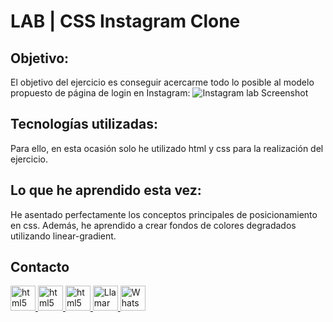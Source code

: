 # LAB | CSS Instagram Clone

## Objetivo:

El objetivo del ejercicio es conseguir acercarme todo lo posible al modelo propuesto de página de login en Instagram:
![Instagram lab Screenshot](https://i.imgur.com/DQ9fk1u.png)

## Tecnologías utilizadas:

Para ello, en esta ocasión solo he utilizado html y css para la realización del ejercicio.

## Lo que he aprendido esta vez:

He asentado perfectamente los conceptos principales de posicionamiento en css.
Además, he aprendido a crear fondos de colores degradados utilizando linear-gradient.

## Contacto

<a href="https://www.gonzalo.pro/" target="_blank" rel="noreferrer"> <img src="https://gonzalo.pro/assets/images/Favicon.jpg" alt="html5" width="40" height="40"/> </a>
<a href="https://www.linkedin.com/in/gonzalo-garcia-dev/" target="_blank" rel="noreferrer"> <img src="https://upload.wikimedia.org/wikipedia/commons/thumb/c/ca/LinkedIn_logo_initials.png/640px-LinkedIn_logo_initials.png" alt="html5" width="40" height="40"/> </a>
<a href="mailto:contacto@gonzalo.pro" target="_blank" rel="noreferrer"> <img src="https://cdn.icon-icons.com/icons2/2631/PNG/512/gmail_new_logo_icon_159149.png" alt="html5" width="40" height="40"/> </a>
<a href="tel:644706323"><img src="https://freesvg.org/img/phone-call-icon.png" alt="Llamar" width="40" height="40"> </a>
<a href="https://wa.me/34644706323"><img src="https://upload.wikimedia.org/wikipedia/commons/thumb/6/6b/WhatsApp.svg/2044px-WhatsApp.svg.png" alt="WhatsApp" width="40" height="40"> </a>
